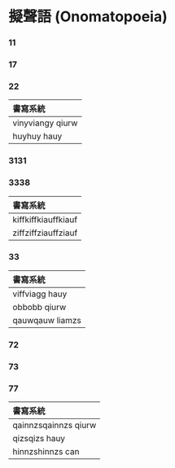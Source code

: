 # 擬聲語 \(Onomatopoeia\)

### 11

### 17

### 22

| 書寫系統 |
| :--- |
| vinyviangy qiurw |
| huyhuy hauy |

### 3131

### 3338

| 書寫系統 |
| :--- |
| kiffkiffkiauffkiauf |
| ziffziffziauffziauf |

### 33

| 書寫系統 |
| :--- |
| viffviagg hauy |
| obbobb qiurw |
| qauwqauw liamzs |

### 72

### 73

### 77

| 書寫系統 |
| :--- |
| qainnzsqainnzs qiurw |
| qizsqizs hauy |
| hinnzshinnzs can |
